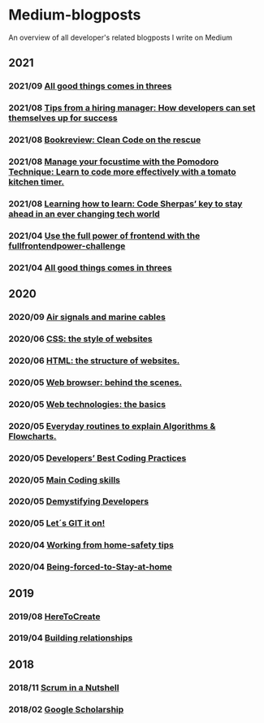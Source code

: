 # Medium-blogposts
An overview of all developer's related blogposts I write on Medium

## 2021
### 2021/09 [All good things comes in threes](https://diana-vile.medium.com/all-good-things-comes-in-threes-a66ff398aa6d)

### 2021/08 [Tips from a hiring manager: How developers can set themselves up for success](https://diana-vile.medium.com/tips-from-a-hiring-manager-4d890402d14f)
### 2021/08 [Bookreview: Clean Code on the rescue](https://diana-vile.medium.com/bookreview-clean-code-on-the-rescue-d7f2825e9074)
### 2021/08 [Manage your focustime with the Pomodoro Technique: Learn to code more effectively with a tomato kitchen timer.](https://diana-vile.medium.com/manage-your-focustime-with-the-pomodoro-technique-learn-to-code-more-effectively-with-a-tomato-eec22209b846)
### 2021/08 [Learning how to learn: Code Sherpas’ key to stay ahead in an ever changing tech world](https://diana-vile.medium.com/all-good-things-comes-in-threes-a66ff398aa6dhttps://diana-vile.medium.com/learning-how-to-learn-the-key-to-stay-ahead-in-an-ever-changing-tech-world-4719a391059d)

### 2021/04 [Use the full power of frontend with the fullfrontendpower-challenge](https://diana-vile.medium.com/use-the-full-power-of-frontend-with-the-fullfrontendpower-challenge-9dfec02cf397)
### 2021/04 [All good things comes in threes](https://diana-vile.medium.com/all-good-things-comes-in-threes-a66ff398aa6d)

## 2020
### 2020/09 [Air signals and marine cables](https://medium.com/@diana.vile/air-signals-and-marine-cables-b83cf6f59c31)

### 2020/06 [CSS: the style of websites](https://medium.com/@diana.vile/css-the-style-of-websites-4294dfddfd97)
### 2020/06 [HTML: the structure of websites.](https://medium.com/@diana.vile/html-the-structure-of-websites-a5ee03ef1bf0)

### 2020/05 [Web browser: behind the scenes.](https://medium.com/@diana.vile/web-browser-behind-the-scenes-806251dbb67d)
### 2020/05 [Web technologies: the basics](https://medium.com/@diana.vile/web-technologies-the-basics-7223106788c3)
### 2020/05 [Everyday routines to explain Algorithms & Flowcharts.](https://medium.com/@diana.vile/everyday-routines-to-explain-algorithms-flowcharts-1b17a4415023)
### 2020/05 [Developers’ Best Coding Practices](https://medium.com/@diana.vile/developers-best-coding-practices-48bd0aba14c5)
### 2020/05 [Main Coding skills](https://medium.com/@diana.vile/main-skills-to-grow-from-zero-to-hero-developer-6e7a787e937bf)
### 2020/05 [Demystifying Developers](https://medium.com/@diana.vile/demystifying-developers-what-are-developers-really-like-8d869fa3243b)
### 2020/05 [Let´s GIT it on!](https://medium.com/@diana.vile/let-s-git-it-on-why-you-need-to-know-version-control-as-a-software-developer-git-commands-ec9ecbc75dd4)

### 2020/04 [Working from home-safety tips](https://medium.com/@diana.vile/working-from-home-safety-tips-7922ff454a89)
### 2020/04 [Being-forced-to-Stay-at-home](https://medium.com/@diana.vile/being-forced-to-stay-at-home-4b824a56c2ee)

## 2019
### 2019/08 [HereToCreate](https://medium.com/@diana.vile/heretocreate1-create-a-static-html5-page-template-from-scratch-e20354a0033a)
### 2019/04 [Building relationships](https://medium.com/@diana.vile/building-relationships-in-a-hyperconnected-world-176ac947c647)

## 2018
### 2018/11 [Scrum in a Nutshell](https://medium.com/@diana.vile/scrum-in-a-nutshell-a-short-introduction-to-an-agile-work-methodology-from-a-female-perspective-b1629d23848)
### 2018/02 [Google Scholarship](https://medium.com/@diana.vile/google-developer-scholarship-front-end-web-dev-phase-1-f8b1e0b9c3af)
